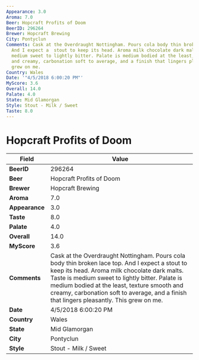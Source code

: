 ```yaml
---
Appearance: 3.0
Aroma: 7.0
Beer: Hopcraft Profits of Doom
BeerID: 296264
Brewer: Hopcraft Brewing
City: Pontyclun
Comments: Cask at the Overdraught Nottingham. Pours cola body thin broken lace top.
  And I expect a  stout to keep its head. Aroma milk chocolate dark malts. Taste is
  medium sweet to lightly bitter. Palate is medium bodied at the least, texture smooth
  and creamy, carbonation soft to average, and a finish that lingers pleasantly. This
  grew on me.
Country: Wales
Date: '"4/5/2018 6:00:20 PM"'
MyScore: 3.6
Overall: 14.0
Palate: 4.0
State: Mid Glamorgan
Style: Stout - Milk / Sweet
Taste: 8.0
---
```


# Hopcraft Profits of Doom

| Field         | Value |
|---------------|-------|
| **BeerID** | 296264 |
| **Beer** | Hopcraft Profits of Doom |
| **Brewer** | Hopcraft Brewing |
| **Aroma** | 7.0 |
| **Appearance** | 3.0 |
| **Taste** | 8.0 |
| **Palate** | 4.0 |
| **Overall** | 14.0 |
| **MyScore** | 3.6 |
| **Comments** | Cask at the Overdraught Nottingham. Pours cola body thin broken lace top. And I expect a  stout to keep its head. Aroma milk chocolate dark malts. Taste is medium sweet to lightly bitter. Palate is medium bodied at the least, texture smooth and creamy, carbonation soft to average, and a finish that lingers pleasantly. This grew on me. |
| **Date** | 4/5/2018 6:00:20 PM |
| **Country** | Wales |
| **State** | Mid Glamorgan |
| **City** | Pontyclun |
| **Style** | Stout - Milk / Sweet |
